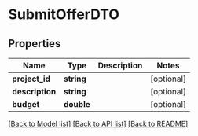 # SubmitOfferDTO

## Properties
Name | Type | Description | Notes
------------ | ------------- | ------------- | -------------
**project_id** | **string** |  | [optional] 
**description** | **string** |  | [optional] 
**budget** | **double** |  | [optional] 

[[Back to Model list]](../../README.md#documentation-for-models) [[Back to API list]](../../README.md#documentation-for-api-endpoints) [[Back to README]](../../README.md)

